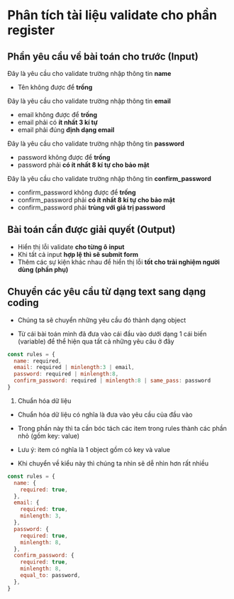 # Phân tích tài liệu validate cho phần register

## Phần yêu cầu về bài toán cho trước (Input)

Đây là yêu cầu cho validate trường nhập thông tin **name**

- Tên không được để **trống**

Đây là yêu cầu cho validate trường nhập thông tin **email**

- email không được để **trống**
- email phải có **ít nhất 3 kí tự**
- email phải đúng **định dạng email**

Đây là yêu cầu cho validate trường nhập thông tin **password**

- password không được để **trống**
- password phải **có ít nhất 8 kí tự cho bảo mật**

Đây là yêu cầu cho validate trường nhập thông tin **confirm_password**

- confirm_password không được để **trống**
- confirm_password phải **có ít nhất 8 kí tự cho bảo mật**
- confirm_password phải **trùng với giá trị password**

## Bài toán cần được giải quyết (Output)

- Hiển thị lỗi validate **cho từng ô input**
- Khi tất cả input **hợp lệ thì sẽ submit form**
- Thêm các sự kiện khác nhau để hiển thị lỗi **tốt cho trải nghiệm người dùng (phần phụ)**

## Chuyển các yêu cầu từ dạng text sang dạng coding

- Chúng ta sẽ chuyển những yêu cầu đó thành dạng object

- Từ cái bài toán mình đã đưa vào cái đầu vào dưới dạng 1 cái biến (variable) để thể hiện qua tất cả những yêu câu ở đây

```jsx
const rules = {
  name: required,
  email: required | minlength:3 | email,
  password: required | minlength:8,
  confirm_password: required | minlength:8 | same_pass: password
}
```

1. Chuẩn hóa dữ liệu

- Chuẩn hóa dữ liệu có nghĩa là đưa vào yêu cầu của đầu vào

- Trong phần này thì ta cần bóc tách các item trong rules thành các phần nhỏ (gồm key: value)

- Lưu ý: item có nghĩa là 1 object gồm có key và value

- Khi chuyển về kiểu này thì chúng ta nhìn sẽ dễ nhìn hơn rất nhiều

```jsx
const rules = {
  name: {
    required: true,
  },
  email: {
    required: true,
    minlength: 3,
  },
  password: {
    required: true,
    minlength: 8,
  },
  confirm_password: {
    required: true,
    minlength: 8,
    equal_to: password,
  },
}
```
